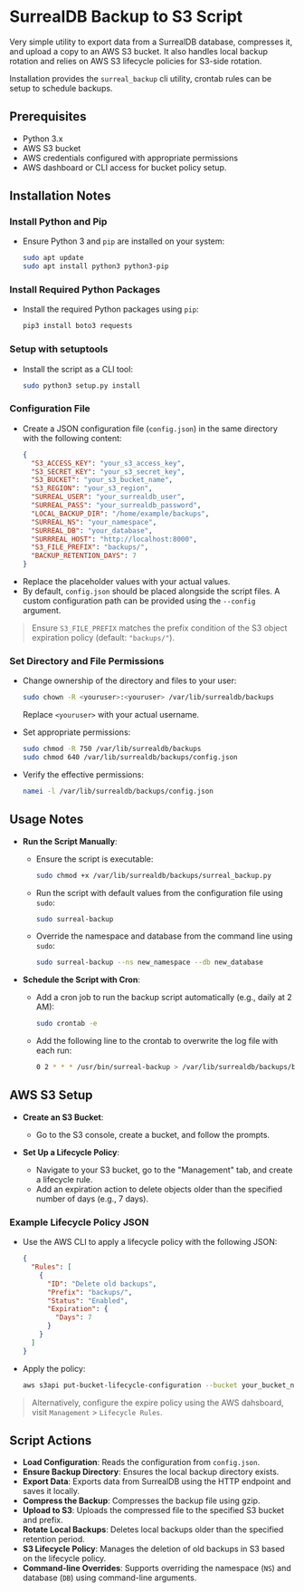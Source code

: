 # SurrealDB Backup to S3 Script

Very simple utility to export data from a SurrealDB database, compresses it, and upload a copy to an AWS S3 bucket. It also handles local backup rotation and relies on AWS S3 lifecycle policies for S3-side rotation.

Installation provides the `surreal_backup` cli utility, crontab rules can be setup to schedule backups.
    
## Prerequisites

- Python 3.x
- AWS S3 bucket
- AWS credentials configured with appropriate permissions
- AWS dashboard or CLI access for bucket policy setup.
    
## Installation Notes

### Install Python and Pip

- Ensure Python 3 and `pip` are installed on your system:
  ```bash
  sudo apt update
  sudo apt install python3 python3-pip
  ```

### Install Required Python Packages

- Install the required Python packages using `pip`:
  ```bash
  pip3 install boto3 requests
  ```

### Setup with setuptools

- Install the script as a CLI tool:
  ```bash
  sudo python3 setup.py install
  ```

### Configuration File

- Create a JSON configuration file (`config.json`) in the same directory with the following content:
  ```json
  {
    "S3_ACCESS_KEY": "your_s3_access_key",
    "S3_SECRET_KEY": "your_s3_secret_key",
    "S3_BUCKET": "your_s3_bucket_name",
    "S3_REGION": "your_s3_region",
    "SURREAL_USER": "your_surrealdb_user",
    "SURREAL_PASS": "your_surrealdb_password",
    "LOCAL_BACKUP_DIR": "/home/example/backups",
    "SURREAL_NS": "your_namespace",
    "SURREAL_DB": "your_database",
    "SURRREAL_HOST": "http://localhost:8000",
    "S3_FILE_PREFIX": "backups/",
    "BACKUP_RETENTION_DAYS": 7
  }
  ```
- Replace the placeholder values with your actual values.
- By default, `config.json` should be placed alongside the script files. A custom configuration path can be provided using the `--config` argument.

> Ensure `S3_FILE_PREFIX` matches the prefix condition of the S3 object expiration policy (default: `"backups/"`).

### Set Directory and File Permissions

- Change ownership of the directory and files to your user:
  ```bash
  sudo chown -R <youruser>:<youruser> /var/lib/surrealdb/backups
  ```
  Replace `<youruser>` with your actual username.

- Set appropriate permissions:
  ```bash
  sudo chmod -R 750 /var/lib/surrealdb/backups
  sudo chmod 640 /var/lib/surrealdb/backups/config.json
  ```

- Verify the effective permissions:
  ```bash
  namei -l /var/lib/surrealdb/backups/config.json
  ```

## Usage Notes

- **Run the Script Manually**:
  - Ensure the script is executable:
    ```bash
    sudo chmod +x /var/lib/surrealdb/backups/surreal_backup.py
    ```
  - Run the script with default values from the configuration file using `sudo`:
    ```bash
    sudo surreal-backup
    ```
  - Override the namespace and database from the command line using `sudo`:
    ```bash
    sudo surreal-backup --ns new_namespace --db new_database
    ```

- **Schedule the Script with Cron**:
  - Add a cron job to run the backup script automatically (e.g., daily at 2 AM):
    ```bash
    sudo crontab -e
    ```
  - Add the following line to the crontab to overwrite the log file with each run:
    ```bash
    0 2 * * * /usr/bin/surreal-backup > /var/lib/surrealdb/backups/backup.log 2>&1
    ```

## AWS S3 Setup

- **Create an S3 Bucket**:
  - Go to the S3 console, create a bucket, and follow the prompts.
  
- **Set Up a Lifecycle Policy**:
  - Navigate to your S3 bucket, go to the "Management" tab, and create a lifecycle rule.
  - Add an expiration action to delete objects older than the specified number of days (e.g., 7 days).

### Example Lifecycle Policy JSON

- Use the AWS CLI to apply a lifecycle policy with the following JSON:
  ```json
  {
    "Rules": [
      {
        "ID": "Delete old backups",
        "Prefix": "backups/",
        "Status": "Enabled",
        "Expiration": {
          "Days": 7
        }
      }
    ]
  }
  ```
- Apply the policy:
  ```bash
  aws s3api put-bucket-lifecycle-configuration --bucket your_bucket_name --lifecycle-configuration file://lifecycle.json
  ```

> Alternatively, configure the expire policy using the AWS dahsboard, visit `Management` > `Lifecycle Rules`.

## Script Actions

- **Load Configuration**: Reads the configuration from `config.json`.
- **Ensure Backup Directory**: Ensures the local backup directory exists.
- **Export Data**: Exports data from SurrealDB using the HTTP endpoint and saves it locally.
- **Compress the Backup**: Compresses the backup file using gzip.
- **Upload to S3**: Uploads the compressed file to the specified S3 bucket and prefix.
- **Rotate Local Backups**: Deletes local backups older than the specified retention period.
- **S3 Lifecycle Policy**: Manages the deletion of old backups in S3 based on the lifecycle policy.
- **Command-line Overrides**: Supports overriding the namespace (`NS`) and database (`DB`) using command-line arguments.